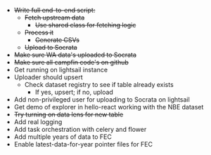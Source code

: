 * ~~Write full end-to-end script:~~
  * ~~Fetch upstream data~~
    * ~~Use shared class for fetching logic~~
  * ~~Process it~~
    * ~~Generate CSVs~~
  * ~~Upload to Socrata~~
* ~~Make sure WA data's uploaded to Socrata~~
* ~~Make sure all campfin code's on github~~
* Get running on lightsail instance
* Uploader should upsert
  * Check dataset registry to see if table already exists
    * If yes, upsert; if no, upload
* Add non-privileged user for uploading to Socrata on lightsail
* Get demo of explorer in hello-react working with the NBE dataset
* ~~Try turning on data lens for new table~~
* Add real logging
* Add task orchestration with celery and flower
* Add multiple years of data to FEC
* Enable latest-data-for-year pointer files for FEC